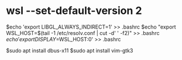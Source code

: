 
# wsl --set-default-version 2

$echo 'export LIBGL_ALWAYS_INDIRECT=1' >> .bashrc
$echo "export WSL_HOST=$(tail -1 /etc/resolv.conf | cut -d' ' -f2)" >> .bashrc
$echo 'export DISPLAY=$WSL_HOST:0' >> .bashrc

$sudo apt install dbus-x11
$sudo apt install vim-gtk3

